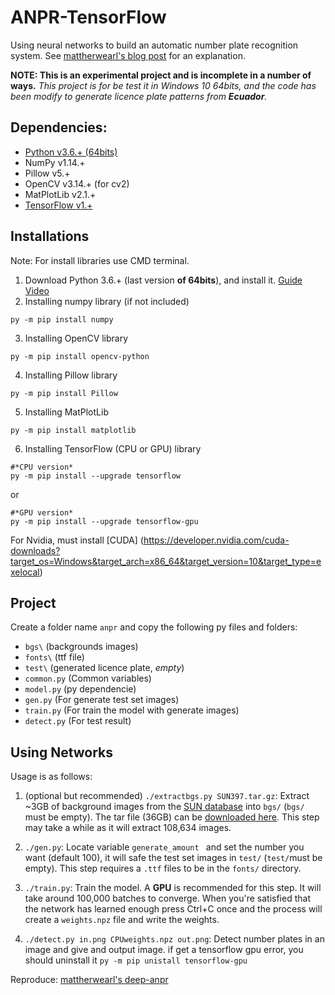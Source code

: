 # ANPR-TensorFlow

Using neural networks to build an automatic number plate recognition system. See [mattherwearl's blog post](http://matthewearl.github.io/2016/05/06/cnn-anpr/) for an explanation.

**NOTE:  This is an experimental project and is incomplete in a number of ways.** *This project is for be test it in Windows 10 64bits, and the code has been modify to generate licence plate patterns from **Ecuador**.*

## Dependencies:

- [Python v3.6.+ (64bits)](https://www.python.org/downloads/)
- NumPy v1.14.+
- Pillow v5.+
- OpenCV v3.14.+ (for cv2)
- MatPlotLib v2.1.+
- [TensorFlow v1.+](https://www.tensorflow.org/install/install_windows)

## Installations

Note: For install libraries use CMD terminal.

1. Download Python 3.6.+ (last version **of 64bits**), and install it. [Guide Video](https://www.youtube.com/watch?v=gSjL3K8C8Ao)
2. Installing numpy library (if not included)
```
py -m pip install numpy
```
3. Installing OpenCV library
```
py -m pip install opencv-python
```
4. Installing Pillow library
```
py -m pip install Pillow
```
5. Installing MatPlotLib
```
py -m pip install matplotlib
```
6. Installing TensorFlow (CPU or GPU) library
```
#*CPU version*
py -m pip install --upgrade tensorflow
```
or
```
#*GPU version*
py -m pip install --upgrade tensorflow-gpu
```
For Nvidia, must install [CUDA] (https://developer.nvidia.com/cuda-downloads?target_os=Windows&target_arch=x86_64&target_version=10&target_type=exelocal)


## Project

Create a folder name `anpr` and copy the following py files and folders:
- `bgs\` (backgrounds images)
- `fonts\` (ttf file)
- `test\` (generated licence plate, _empty_)
- `common.py` (Common variables)
- `model.py` (py dependencie)
- `gen.py` (For generate test set images)
- `train.py` (For train the model with generate images)
- `detect.py` (For test result)


## Using Networks

Usage is as follows:

1. (optional but recommended) `./extractbgs.py SUN397.tar.gz`: Extract ~3GB of background images from the [SUN database](http://groups.csail.mit.edu/vision/SUN/) into `bgs/` (`bgs/` must be empty). The tar file (36GB) can be [downloaded here](http://vision.princeton.edu/projects/2010/SUN/SUN397.tar.gz). This step may take a while as it will extract 108,634 images.

2. `./gen.py`: Locate variable `generate_amount ` and set the number you want (default 100), it will safe the test set images in `test/` (`test/`must be empty). This step requires a `.ttf` files to be in the `fonts/` directory.

3. `./train.py`: Train the model. A **GPU** is recommended for this step. It will take around 100,000 batches to converge. When you're satisfied that the network has learned enough press Ctrl+C once and the process will create a `weights.npz` file and write the weights.

4. `./detect.py in.png CPUweights.npz out.png`: Detect number plates in an image and give and output image. if get a tensorflow gpu error, you should uninstall it `py -m pip unistall tensorflow-gpu`


Reproduce: [mattherwearl's deep-anpr](https://github.com/matthewearl/deep-anpr)
